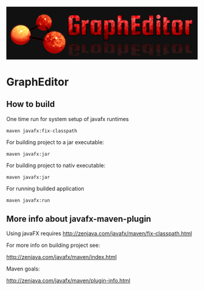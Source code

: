 ![alt GraphEditor logo](/src/main/resources/images/about_logo.png "GraphEditor")

GraphEditor
===========

How to build
------------

One time run for system setup of javafx runtimes

	maven javafx:fix-classpath

For building project to a jar executable:

	maven javafx:jar

For building project to nativ executable:

	maven javafx:jar

For running builded application

	maven javafx:run

More info about javafx-maven-plugin
-----------------------------------

Using javaFX requires http://zenjava.com/javafx/maven/fix-classpath.html

For more info on building project see:

http://zenjava.com/javafx/maven/index.html

Maven goals:

http://zenjava.com/javafx/maven/plugin-info.html